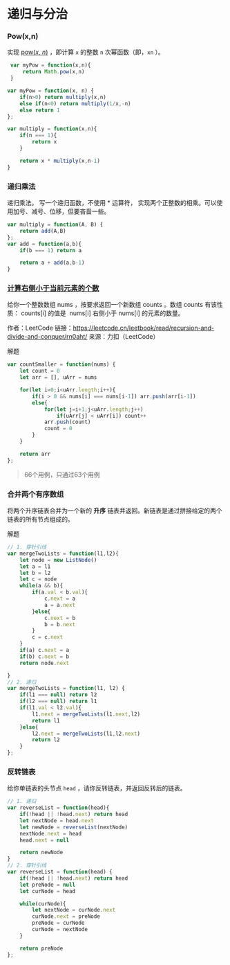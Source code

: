 # 递归与分治

### Pow(x,n)

实现 [pow(*x*, *n*)](https://www.cplusplus.com/reference/valarray/pow/) ，即计算 `x` 的整数 `n` 次幂函数（即，`xn` ）。

```js
 var myPow = function(x,n){
     return Math.pow(x,n)
 }

var myPow = function(x, n) {
    if(n>0) return multiply(x,n)
    else if(n<0) return multiply(1/x,-n)
    else return 1
};

var multiply = function(x,n){
    if(n === 1){
        return x
    }

    return x * multiply(x,n-1)
}
```

### 递归乘法

递归乘法。 写一个递归函数，不使用 * 运算符， 实现两个正整数的相乘。可以使用加号、减号、位移，但要吝啬一些。

```js
var multiply = function(A, B) {
    return add(A,B)
};
var add = function(a,b){
    if(b === 1) return a

    return a + add(a,b-1)
}
```

### <u>计算右侧小于当前元素的个数</u>

给你一个整数数组 nums ，按要求返回一个新数组 counts 。数组 counts 有该性质： counts[i] 的值是  nums[i] 右侧小于 nums[i] 的元素的数量。

作者：LeetCode
链接：https://leetcode.cn/leetbook/read/recursion-and-divide-and-conquer/rn0aht/
来源：力扣（LeetCode）

解题

```js
var countSmaller = function(nums) {
    let count = 0
    let arr = [], uArr = nums

    for(let i=0;i<uArr.length;i++){
        if(i > 0 && nums[i] === nums[i-1]) arr.push(arr[i-1])
        else{
            for(let j=i+1;j<uArr.length;j++)
                if(uArr[j] < uArr[i]) count++
            arr.push(count)
            count = 0
        }
    }

    return arr
};
```

> 66个用例，只通过63个用例

### 合并两个有序数组

将两个升序链表合并为一个新的 **升序** 链表并返回。新链表是通过拼接给定的两个链表的所有节点组成的。

解题

```js
// 1. 穿针引线
var mergeTwoLists = function(l1,l2){
    let node = new ListNode()
    let a = l1
    let b = l2
    let c = node
    while(a && b){
        if(a.val < b.val){
            c.next = a
            a = a.next
        }else{
            c.next = b
            b = b.next
        }
        c = c.next
    }
    if(a) c.next = a
    if(b) c.next = b
    return node.next

}
// 2. 递归
var mergeTwoLists = function(l1, l2) {
    if(l1 === null) return l2
    if(l2 === null) return l1
    if(l1.val < l2.val){
        l1.next = mergeTwoLists(l1.next,l2)
        return l1
    }else{
        l2.next = mergeTwoLists(l1,l2.next)
        return l2
    }
};
```

### 反转链表

给你单链表的头节点 `head` ，请你反转链表，并返回反转后的链表。

```js
// 1. 递归
var reverseList = function(head){
    if(!head || !head.next) return head
    let nextNode = head.next
    let newNode = reverseList(nextNode)
    nextNode.next = head
    head.next = null

    return newNode
}
// 2. 穿针引线
var reverseList = function(head) {
    if(!head || !head.next) return head
    let preNode = null
    let curNode = head

    while(curNode){
        let nextNode = curNode.next
        curNode.next = preNode
        preNode = curNode
        curNode = nextNode
    }

    return preNode
};
```


